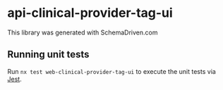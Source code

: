 
# api-clinical-provider-tag-ui

This library was generated with SchemaDriven.com

## Running unit tests

Run `nx test web-clinical-provider-tag-ui` to execute the unit tests via [Jest](https://jestjs.io).


